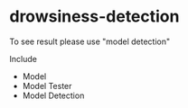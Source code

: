 # drowsiness-detection

To see result please use "model detection"

Include
- Model 
- Model Tester
- Model Detection
